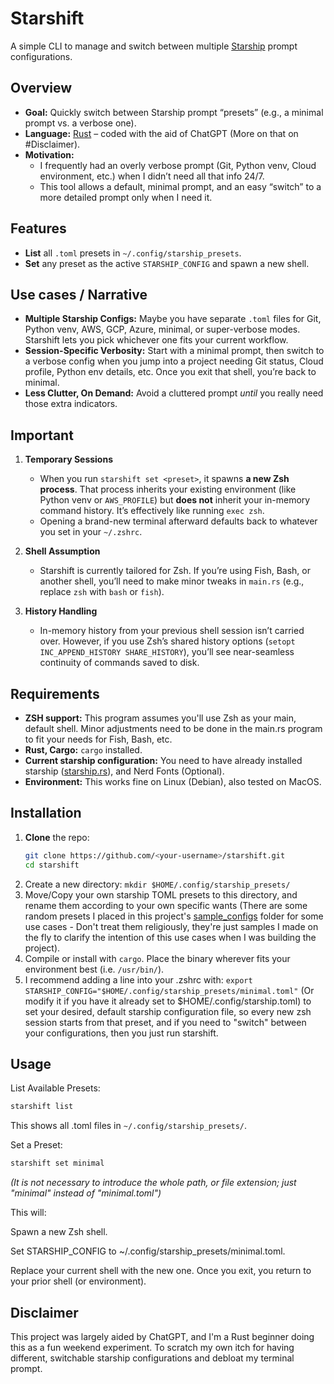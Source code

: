 # Starshift

A simple CLI to manage and switch between multiple [Starship](https://starship.rs/) prompt configurations.  

## Overview

- **Goal:** Quickly switch between Starship prompt “presets” (e.g., a minimal prompt vs. a verbose one).
- **Language:** [Rust](https://www.rust-lang.org/) – coded with the aid of ChatGPT (More on that on #Disclaimer).
- **Motivation:**
  - I frequently had an overly verbose prompt (Git, Python venv, Cloud environment, etc.) when I didn’t need all that info 24/7.
  - This tool allows a default, minimal prompt, and an easy “switch” to a more detailed prompt only when I need it.

## Features

- **List** all `.toml` presets in `~/.config/starship_presets`.
- **Set** any preset as the active `STARSHIP_CONFIG` and spawn a new shell.

## Use cases / Narrative

- **Multiple Starship Configs:** Maybe you have separate `.toml` files for Git, Python venv, AWS, GCP, Azure, minimal, or super-verbose modes. Starshift lets you pick whichever one fits your current workflow.
- **Session-Specific Verbosity:** Start with a minimal prompt, then switch to a verbose config when you jump into a project needing Git status, Cloud profile, Python env details, etc. Once you exit that shell, you’re back to minimal.
- **Less Clutter, On Demand:** Avoid a cluttered prompt *until* you really need those extra indicators.

## Important

1. **Temporary Sessions**
   - When you run `starshift set <preset>`, it spawns **a new Zsh process**. That process inherits your existing environment (like Python venv or `AWS_PROFILE`) but **does not** inherit your in-memory command history. It’s effectively like running `exec zsh`.
   - Opening a brand-new terminal afterward defaults back to whatever you set in your `~/.zshrc`.

2. **Shell Assumption**
   - Starshift is currently tailored for Zsh. If you’re using Fish, Bash, or another shell, you’ll need to make minor tweaks in `main.rs` (e.g., replace `zsh` with `bash` or `fish`).

3. **History Handling**
   - In-memory history from your previous shell session isn’t carried over. However, if you use Zsh’s shared history options (`setopt INC_APPEND_HISTORY SHARE_HISTORY`), you’ll see near-seamless continuity of commands saved to disk.

## Requirements

- **ZSH support:** This program assumes you'll use Zsh as your main, default shell. Minor adjustments need to be done in the main.rs program to fit your needs for Fish, Bash, etc.
- **Rust, Cargo:** `cargo` installed.
- **Current starship configuration:** You need to have already installed starship ([starship.rs](https://starship.rs)), and Nerd Fonts (Optional).
- **Environment:** This works fine on Linux (Debian), also tested on MacOS.

## Installation

1. **Clone** the repo:
   ```bash
   git clone https://github.com/<your-username>/starshift.git
   cd starshift
   ```
2. Create a new directory: `mkdir $HOME/.config/starship_presets/`
3. Move/Copy your own starship TOML presets to this directory, and rename them according to your own specific wants (There are some random presets I placed in this project's [sample_configs](/sample_configs/) folder for some use cases - Don't treat them religiously, they're just samples I made on the fly to clarify the intention of this use cases when I was building the project). 
4. Compile or install with `cargo`. Place the binary wherever fits your environment best (i.e. `/usr/bin/`).
5. I recommend adding a line into your .zshrc with: `export STARSHIP_CONFIG="$HOME/.config/starship_presets/minimal.toml"` (Or modify it if you have it already set to $HOME/.config/starship.toml) to set your desired, default starship configuration file, so every new zsh session starts from that preset, and if you need to "switch" between your configurations, then you just run starshift.

## Usage

List Available Presets:

```bash
starshift list
```

This shows all .toml files in `~/.config/starship_presets/`.

Set a Preset:

```bash
starshift set minimal
```

*(It is not necessary to introduce the whole path, or file extension; just "minimal" instead of "minimal.toml")*

This will:

Spawn a new Zsh shell.

Set STARSHIP_CONFIG to ~/.config/starship_presets/minimal.toml.

Replace your current shell with the new one. Once you exit, you return to your prior shell (or environment).

## Disclaimer

This project was largely aided by ChatGPT, and I'm a Rust beginner doing this as a fun weekend experiment. To scratch my own itch for having different, switchable starship configurations and debloat my terminal prompt.
